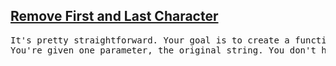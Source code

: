 <h2><a href="https://www.codewars.com/kata/56bc28ad5bdaeb48760009b0">Remove First and Last Character</a></h2>

<pre>It's pretty straightforward. Your goal is to create a function that removes the first and last characters of a string. 
You're given one parameter, the original string. You don't have to worry with strings with less than two characters.</pre>
